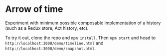 # Arrow of time

Experiment with minimum possible composable implementation of a history (such as a Redux store, Act history, etc).

To try it out, clone the repo and `npm install`. Then `npm start` and head to `http://localhost:3000/demo/timeline.html` and `http://localhost:3000/demo/snapshot.html`.

